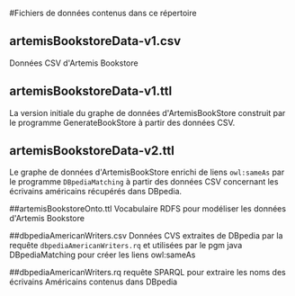 #Fichiers de données contenus dans ce répertoire

## artemisBookstoreData-v1.csv
Données CSV d'Artemis Bookstore

## artemisBookstoreData-v1.ttl
La version initiale du graphe de données d'ArtemisBookStore construit  par le
programme GenerateBookStore à partir des données CSV.

## artemisBookstoreData-v2.ttl

Le graphe de données d'ArtemisBookStore enrichi de liens `owl:sameAs` par 
le programme `DBpediaMatching` à partir des données CSV concernant les écrivains
américains récupérés dans DBpedia.

##artemisBookstoreOnto.ttl
Vocabulaire RDFS pour modéliser les données d'Artemis Bookstore

##dbpediaAmericanWriters.csv
Données CVS extraites de DBpedia par la requête `dbpediaAmericanWriters.rq` 
et utilisées par le pgm java DBpediaMatching pour créer les liens owl:sameAs

##dbpediaAmericanWriters.rq
requête SPARQL pour extraire les noms des écrivains Américains contenus dans DBpedia


